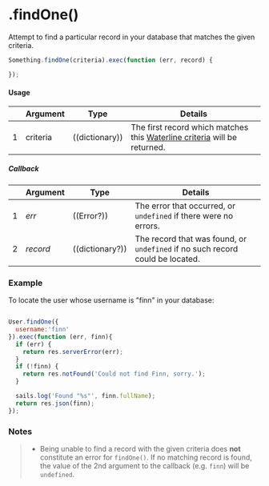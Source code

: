 # .findOne()

Attempt to find a particular record in your database that matches the given criteria.

```javascript
Something.findOne(criteria).exec(function (err, record) {

});
```

#### Usage

|   |     Argument        | Type                                         | Details                            |
|---|:--------------------|----------------------------------------------|------------------------------------|
| 1 |    criteria         | ((dictionary))                               | The first record which matches this [Waterline criteria](http://sailsjs.com/documentation/concepts/models-and-orm/query-language) will be returned.

##### Callback

|   |     Argument        | Type                | Details |
|---|:--------------------|---------------------|----------------------------------------------------------------------------------|
| 1 |    _err_            | ((Error?))          | The error that occurred, or `undefined` if there were no errors.
| 2 |    _record_         | ((dictionary?))     | The record that was found, or `undefined` if no such record could be located.




### Example

To locate the user whose username is "finn" in your database:
```javascript

User.findOne({
  username:'finn'
}).exec(function (err, finn){
  if (err) {
    return res.serverError(err);
  }
  if (!finn) {
    return res.notFound('Could not find Finn, sorry.');
  }

  sails.log('Found "%s"', finn.fullName);
  return res.json(finn);
});
```



### Notes
> - Being unable to find a record with the given criteria does **not** constitute an error for `findOne()`.  If no matching record is found, the value of the 2nd argument to the callback (e.g. `finn`) will be `undefined`.



<docmeta name="importance" value="10">
<docmeta name="displayName" value=".findOne()">
<docmeta name="pageType" value="method">

